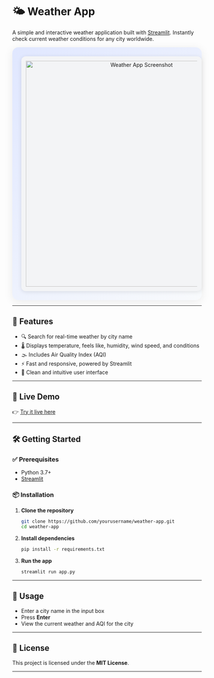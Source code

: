 # 🌤 Weather App

A simple and interactive weather application built with [Streamlit](https://streamlit.io/). Instantly check current weather conditions for any city worldwide.

<p align="center" style="background: linear-gradient(135deg, #e0e7ff 0%, #f8fafc 100%); padding: 24px; border-radius: 16px; box-shadow: 0 4px 24px rgba(0,0,0,0.08);">
  <img src="https://private-user-images.githubusercontent.com/45071387/463740783-aa1a692e-08d6-4334-9f0c-5a8f61c063ba.png" alt="Weather App Screenshot" width="600" style="border-radius: 12px; background: #f3f4f6; padding: 12px; box-shadow: 0 2px 12px rgba(0,0,0,0.10);" />
</p>

---

## 🚀 Features

- 🔍 Search for real-time weather by city name  
- 🌡 Displays temperature, feels like, humidity, wind speed, and conditions  
- 🌫 Includes Air Quality Index (AQI)  
- ⚡ Fast and responsive, powered by Streamlit  
- 🧼 Clean and intuitive user interface  

---

## 🔗 Live Demo

👉 [Try it live here](https://vedantwalia-weather-app.streamlit.app)

---

## 🛠 Getting Started

### ✅ Prerequisites

- Python 3.7+
- [Streamlit](https://streamlit.io/)

### 📦 Installation

1. **Clone the repository**
   ```bash
   git clone https://github.com/yourusername/weather-app.git
   cd weather-app
   ```

2. **Install dependencies**
   ```bash
   pip install -r requirements.txt
   ```

3. **Run the app**
   ```bash
   streamlit run app.py
   ```

---

## 📌 Usage

- Enter a city name in the input box  
- Press **Enter**  
- View the current weather and AQI for the city  

---

## 📄 License

This project is licensed under the **MIT License**.

---
